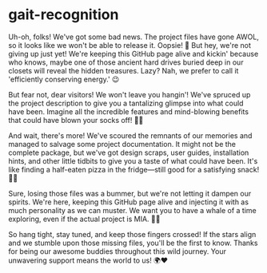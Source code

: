 # gait-recognition
Uh-oh, folks! We've got some bad news. The project files have gone AWOL, so it looks like we won't be able to release it. Oopsie! 🙈 But hey, we're not giving up just yet! We're keeping this GitHub page alive and kickin' because who knows, maybe one of those ancient hard drives buried deep in our closets will reveal the hidden treasures. Lazy? Nah, we prefer to call it 'efficiently conserving energy.' 😉

But fear not, dear visitors! We won't leave you hangin'! We've spruced up the project description to give you a tantalizing glimpse into what could have been. Imagine all the incredible features and mind-blowing benefits that could have blown your socks off! 🧦💥

And wait, there's more! We've scoured the remnants of our memories and managed to salvage some project documentation. It might not be the complete package, but we've got design scraps, user guides, installation hints, and other little tidbits to give you a taste of what could have been. It's like finding a half-eaten pizza in the fridge—still good for a satisfying snack! 🍕😋

Sure, losing those files was a bummer, but we're not letting it dampen our spirits. We're here, keeping this GitHub page alive and injecting it with as much personality as we can muster. We want you to have a whale of a time exploring, even if the actual project is MIA. 🐋🎉

So hang tight, stay tuned, and keep those fingers crossed! If the stars align and we stumble upon those missing files, you'll be the first to know. Thanks for being our awesome buddies throughout this wild journey. Your unwavering support means the world to us! 🌍❤️

